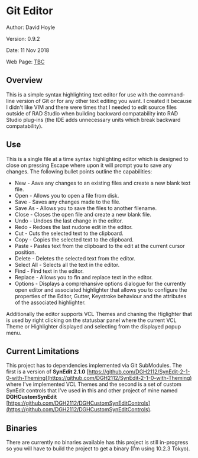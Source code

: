 Git Editor
======================================================

Author:   David Hoyle

Version:  0.9.2

Date:     11 Nov 2018

Web Page: [TBC](http://www.davidghoyle.co.uk/WordPress/)

## Overview

This is a simple syntax highlighting text editor for use with the command-line version of Git or for any
other text editing you want. I created it because I didn't like VIM and there were times that I needed to
edit source files outside of RAD Studio when building backward compatability into RAD Studio plug-ins
(the IDE adds unnecessary units which break backward compatability).

## Use

This is a single file at a time syntax highlighting editor which is designed to close on pressing Escape
where upon it will prompt you to save any changes. The following bullet points outline the capabilities:

 * New - Aave any changes to an existing files and create a new blank text file.
 * Open - Allows you to open a file from disk.
 * Save - Saves any changes made to the file.
 * Save As - Allows you to save the files to another filename.
 * Close - Closes the open file and create a new blank file.
 * Undo - Undoes the last change in the editor.
 * Redo - Redoes the last nudone edit in the editor.
 * Cut - Cuts the selected text to the clipboard.
 * Copy - Copies the selected text to the clipboard.
 * Paste - Pastes text from the clipboard to the edit at the current cursor position.
 * Delete - Deletes the selected text from the editor.
 * Select All - Selects all the text in the editor.
 * Find - Find text in the editor.
 * Replace - Allows you to fin and replace text in the editor.
 * Options - Displays a comprehansive options dialogue for the currently open editor and associated    highlighter that allows you to configure the properties of the Editor, Gutter, Keystroke behaviour and the attributes of the associated highlighter.

Additionally the editor supports VCL Themes and chaning the Higlighter that is used by right clicking on
the statusbar panel where the current VCL Theme or Highlighter displayed and selecting from the displayed
popup menu.

## Current Limitations

This project has to dependencies implemented via Git SubModules. The first is a version of
**SynEdit 2.1.0**
[https://github.com/DGH2112/SynEdit-2-1-0-with-Theming](https://github.com/DGH2112/SynEdit-2-1-0-with-Theming)
where I've implemented VCL Themes and the second is a set of custom SynEdit controls that I've used in
this and other project of mine named **DGHCustomSynEdit**
[https://github.com/DGH2112/DGHCustomSynEditControls](https://github.com/DGH2112/DGHCustomSynEditControls).

## Binaries

There are currently no binaries available has this project is still in-progress so you will have to build
the project to get a binary (I'm using 10.2.3 Tokyo).